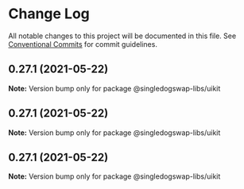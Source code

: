 # Change Log

All notable changes to this project will be documented in this file.
See [Conventional Commits](https://conventionalcommits.org) for commit guidelines.

## 0.27.1 (2021-05-22)

**Note:** Version bump only for package @singledogswap-libs/uikit





## 0.27.1 (2021-05-22)

**Note:** Version bump only for package @singledogswap-libs/uikit





## 0.27.1 (2021-05-22)

**Note:** Version bump only for package @singledogswap-libs/uikit
